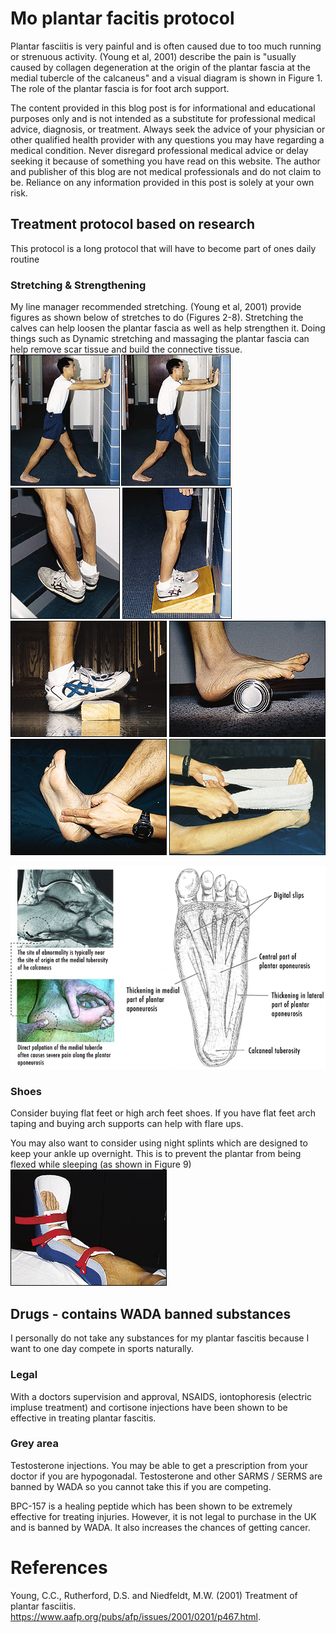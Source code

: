 # Mo plantar facitis protocol
Plantar fasciitis is very painful and is often caused due to too much running or strenuous activity. (Young et al, 2001) describe the pain is "usually caused by collagen degeneration at the origin of the plantar fascia at the medial tubercle of the calcaneus" and a visual diagram is shown in Figure 1. The role of the plantar fascia is for foot arch support. 

The content provided in this blog post is for informational and educational purposes only and is not intended as a substitute for professional medical advice, diagnosis, or treatment. Always seek the advice of your physician or other qualified health provider with any questions you may have regarding a medical condition. Never disregard professional medical advice or delay seeking it because of something you have read on this website. The author and publisher of this blog are not medical professionals and do not claim to be. Reliance on any information provided in this post is solely at your own risk.

## Treatment protocol based on research
This protocol is a long protocol that will have to become part of ones daily routine

### Stretching & Strengthening
My line manager recommended stretching. (Young et al, 2001) provide figures as shown below of stretches to do (Figures 2-8). Stretching the calves can help loosen the plantar fascia as well as help strengthen it. Doing things such as Dynamic stretching and massaging the plantar fascia can help remove scar tissue and build the connective tissue. \
![alt text](image-1.png "Figure 2 - Wall Stretch")
![alt text](image-2.png "Figure 3 - Stair Stretch")
![alt text](image-3.png "Figure 4 - Heel supported calf stretch.")
![alt text](image-4.png "Figure 5 - Stretch with 1 inch plank")
![alt text](image-5.png "Figure 6 - Roll with can or you can use tennis ball")
![alt text](image-6.png "Figure 7 - massage with thumb")
![alt text](image-7.png "Figure 8 - towel stretch")

![Figure 1](image.png "Figure 1 ")

### Shoes 
Consider buying flat feet or high arch feet shoes. If you have flat feet arch taping and buying arch supports can help with flare ups. 

You may also want to consider using night splints which are designed to keep your ankle up overnight. This is to prevent the plantar from being flexed while sleeping (as shown in Figure 9)
![alt text](image-8.png)

## Drugs - contains WADA banned substances
I personally do not take any substances for my plantar fascitis because I want to one day compete in sports naturally. 
### Legal 
With a doctors supervision and approval, NSAIDS, iontophoresis (electric impluse treatment) and cortisone injections have been shown to be effective in treating plantar fascitis.

### Grey area
Testosterone injections. You may be able to get a prescription from your doctor if you are hypogonadal. Testosterone and other SARMS / SERMS are banned by WADA so you cannot take this if you are competing. 

BPC-157 is a healing peptide which has been shown to be extremely effective for treating injuries. However, it is not legal to purchase in the UK and is banned by WADA. It also increases the chances of getting cancer. 


# References
Young, C.C., Rutherford, D.S. and Niedfeldt, M.W. (2001) Treatment of plantar fasciitis. https://www.aafp.org/pubs/afp/issues/2001/0201/p467.html.